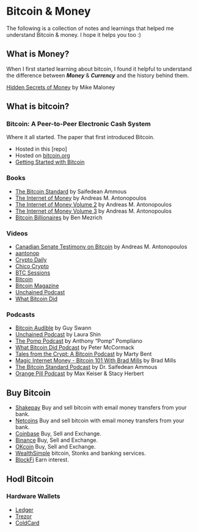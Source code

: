 # Bitcoin & Money
The following is a collection of notes and learnings that helped me understand Bitcoin & money. I hope it helps you too :)

## What is Money?
When I first started learning about bitcoin, I found it helpful to understand the difference between ***Money*** & ***Currency*** and the history behind them.

[Hidden Secrets of Money](https://goldsilver.com/hidden-secrets/) by Mike Maloney

## What is bitcoin?

### Bitcoin: A Peer-to-Peer Electronic Cash System

Where it all started. The paper that first introduced Bitcoin.

- Hosted in this [repo]
- Hosted on [bitcoin.org](https://bitcoin.org/en/bitcoin-paper)
- [Getting Started with Bitcoin](https://bitcoin.org/en/getting-started)

### Books
- [The Bitcoin Standard](https://www.goodreads.com/book/show/36448501-the-bitcoin-standard) by Saifedean Ammous
- [The Internet of Money](https://www.goodreads.com/book/show/31869077-the-internet-of-money) by Andreas M. Antonopoulos
- [The Internet of Money Volume 2](https://www.goodreads.com/book/show/36804136-the-internet-of-money-volume-two) by Andreas M. Antonopoulos
- [The Internet of Money Volume 3](https://www.goodreads.com/book/show/49002845-the-internet-of-money-volume-3) by Andreas M. Antonopoulos
- [Bitcoin Billionaires](https://www.goodreads.com/book/show/41433284-bitcoin-billionaires) by Ben Mezrich

### Videos
- [Canadian Senate Testimony on Bitcoin](https://www.cpac.ca/en/programs/in-committee-from-the-senate-of-canada/episodes/35680928/?jwsource=cl) by Andreas M. Antonopoulos
- [aantonop](https://www.youtube.com/c/aantonop)
- [Crypto Daily](https://www.youtube.com/c/CryptoDaily)
- [Chico Crypto](https://www.youtube.com/c/ChicoCrypto)
- [BTC Sessions](https://www.youtube.com/c/BTCSessions)
- [Bitcoin](https://www.youtube.com/c/BITC0IN)
- [Bitcoin Magazine](https://www.youtube.com/c/BitcoinMagazine)
- [Unchained Podcast](https://www.youtube.com/c/UnchainedPodcast)
- [What Bitcoin Did](https://www.youtube.com/c/WhatBitcoinDidPodcast)

### Podcasts
- [Bitcoin Audible](https://bitcoinaudible.com/) by Guy Swann
- [Unchained Podcast](https://unchainedpodcast.com/) by Laura Shin
- [The Pomp Podcast](https://anthonypompliano.com/podcast/) by Anthony “Pomp” Pompliano
- [What Bitcoin Did Podcast](https://www.whatbitcoindid.com/) by Peter McCormack
- [Tales from the Crypt: A Bitcoin Podcast](https://talesfromthecrypt.libsyn.com/) by Marty Bent
- [Magic Internet Money - Bitcoin 101 With Brad Mills](https://magicinternetmoney.libsyn.com/website) by Brad Mills
- [The Bitcoin Standard Podcast](http://the-bitcoin-standard-podcast.castos.com/) by Dr. Saifedean Ammous
- [Orange Pill Podcast](https://orangepill.buzzsprout.com/) by Max Keiser & Stacy Herbert

## Buy Bitcoin
- [Shakepay](https://shakepay.me/r/4070CTN) Buy and sell bitcoin with email money transfers from your bank.
- [Netcoins](https://netcoins.app/r?ac=E3SBQR) Buy and sell bitcoin with email money transfers from your bank.
- [Coinbase](https://www.coinbase.com/join/cspace) Buy, Sell and Exchange.
- [Binance](https://www.binance.com/en/register?ref=KFSVT74J) Buy, Sell and Exchange.
- [OKcoin](https://www.okcoin.com/join?channelId=600031269) Buy, Sell and Exchange.
- [WealthSimple](https://my.wealthsimple.com/app/public/trade-referral-signup?code=F8AO7W) bitcoin, Stonks and banking services.
- [BlockFi](https://blockfi.com/?ref=17dcc1e8) Earn interest.

## Hodl Bitcoin

### Hardware Wallets
- [Ledger](https://www.ledger.com/)
- [Trezor](https://trezor.io/)
- [ColdCard](https://coldcardwallet.com/)
